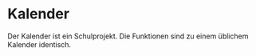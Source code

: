 # Kalender
Der Kalender ist ein Schulprojekt. Die Funktionen sind zu einem üblichem Kalender identisch.
